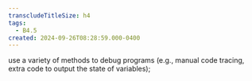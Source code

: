 ```yaml
---
transcludeTitleSize: h4
tags:
  - B4.5
created: 2024-09-26T08:28:59.000-0400
---
```

use a variety of methods to debug programs (e.g., manual code tracing, extra code to output the state of variables);